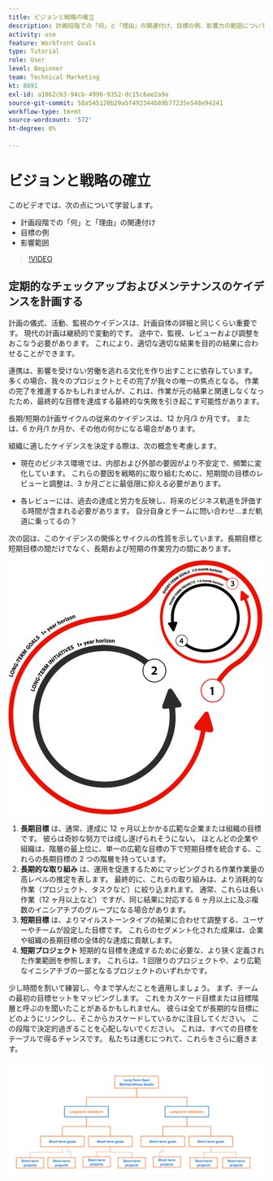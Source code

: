 ```yaml
---
title: ビジョンと戦略の確立
description: 計画段階での「何」と「理由」の関連付け、目標の例、影響力の範囲について説明します。
activity: use
feature: Workfront Goals
type: Tutorial
role: User
level: Beginner
team: Technical Marketing
kt: 8891
exl-id: a1062cb3-94cb-4996-9352-dc15c6ae2a9a
source-git-commit: 58a545120b29a5f492344b89b77235e548e94241
workflow-type: tm+mt
source-wordcount: '572'
ht-degree: 0%

---
```


# ビジョンと戦略の確立

このビデオでは、次の点について学習します。

* 計画段階での「何」と「理由」の関連付け
* 目標の例
* 影響範囲

>[!VIDEO](https://video.tv.adobe.com/v/335185/?quality=12)

## 定期的なチェックアップおよびメンテナンスのケイデンスを計画する

計画の儀式、活動、監視のケイデンスは、計画自体の詳細と同じくらい重要です。 現代の計画は継続的で変動的です。 途中で、監視、レビューおよび調整をおこなう必要があります。 これにより、適切な適切な結果を目的の結果に合わせることができます。

連携は、影響を受けない労働を逃れる文化を作り出すことに依存しています。 多くの場合、我々のプロジェクトとその完了が我々の唯一の焦点となる。 作業の完了を推進するかもしれませんが、これは、作業が元の結果と関連しなくなったため、最終的な目標を達成する最終的な失敗を引き起こす可能性があります。

長期/短期の計画サイクルの従来のケイデンスは、12 か月/3 か月です。 または、6 か月/1 か月か、その他の何かになる場合があります。

組織に適したケイデンスを決定する際は、次の概念を考慮します。

* 現在のビジネス環境では、内部および外部の要因がより不安定で、頻繁に変化しています。 これらの要因を戦略的に取り組むために、短期間の目標のレビューと調整は、3 か月ごとに最低限に抑える必要があります。

* 各レビューには、過去の達成と労力を反映し、将来のビジネス軌道を評価する時間が含まれる必要があります。 自分自身とチームに問い合わせ…まだ軌道に乗ってるの？

次の図は、このケイデンスの関係とサイクルの性質を示しています。長期目標と短期目標の間だけでなく、長期および短期の作業労力の間にあります。

![戦略的実行サイクルの図](assets/02-workfront-goals-strategic-execution-cycle.png)

1. **長期目標** は、通常、達成に 12 ヶ月以上かかる広範な企業または組織の目標です。 彼らは奇妙な努力では成し遂げられそうにない。 ほとんどの企業や組織は、階層の最上位に、単一の広範な目標の下で短期目標を統合する、これらの長期目標の 2 つの階層を持っています。
1. **長期的な取り組み** は、運用を促進するためにマッピングされる作業作業量の高レベルの推定を表します。 最終的に、これらの取り組みは、より消耗的な作業（プロジェクト、タスクなど）に絞り込まれます。 通常、これらは長い作業（12 ヶ月以上など）ですが、同じ結果に対応する 6 ヶ月以上に及ぶ複数のイニシアチブのグループになる場合があります。
1. **短期目標** は、よりマイルストーンタイプの結果に合わせて調整する、ユーザーやチームが設定した目標です。 これらのセグメント化された成果は、企業や組織の長期目標の全体的な達成に貢献します。
1. **短期プロジェクト** 短期的な目標を達成するために必要な、より狭く定義された作業範囲を参照します。 これらは、1 回限りのプロジェクトや、より広範なイニシアチブの一部となるプロジェクトのいずれかです。

<!--
Your turn graphic
-->

少し時間を割いて練習し、今まで学んだことを適用しましょう。 まず、チームの最初の目標セットをマッピングします。 これをカスケード目標または目標階層と呼ぶのを聞いたことがあるかもしれません。 彼らは全てが長期的な目標にどのようにリンクし、そこからカスケードしているかに注目してください。 この段階で決定的過ぎることを心配しないでください。 これは、すべての目標をテーブルで得るチャンスです。 私たちは進むにつれて、これらをさらに磨きます。

![短期目標と長期目標のマッピングの図](assets/03-workfront-goals-goal-mapping.png)
